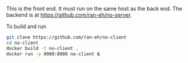This is the front end.  It must run on the same host as the back end.  The backend is at
 https://github.com/ran-eh/no-server.

To build and run

```bash
git clone https://github.com/ran-eh/no-client
cd no-client
docker build -t no-client .
docker run -p 8080:8080 no-client &
```